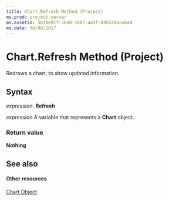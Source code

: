 ```yaml
---
title: Chart.Refresh Method (Project)
ms.prod: project-server
ms.assetid: 3b10e91f-3be8-1807-ad3f-8855286ce6a9
ms.date: 06/08/2017
---
```



# Chart.Refresh Method (Project)
Redraws a chart, to show updated information.

## Syntax

 _expression_. **Refresh**

 _expression_ A variable that represents a **Chart** object.


### Return value

 **Nothing**


## See also


#### Other resources


[Chart Object](Project.chart.md)
